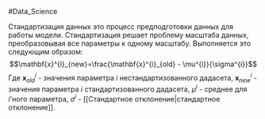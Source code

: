 #Data_Science 

Стандартизация данных это процесс предподготовки данных для работы модели. Стандартизация решает проблему масштаба данных, преобразовывая все параметры к одному масштабу. Выполняется это следующим образом:
$$\mathbf{x}^{i}_{new}=\frac{\mathbf{x}^{i}_{old} - \mu^{i}}{\sigma^{i}}$$
Где $\mathbf{x}^{i}_{old}$ - значения параметра $i$ нестандартизованного дадасета, $\mathbf{x}^{i}_{new}$ - значения параметра $i$ стандартизованного дадасета, $\mu^{i}$ - среднее для $i$'ного параметра, $\sigma^{i}$ - [[Стандартное отклонение|стандартное отклонение]]. 